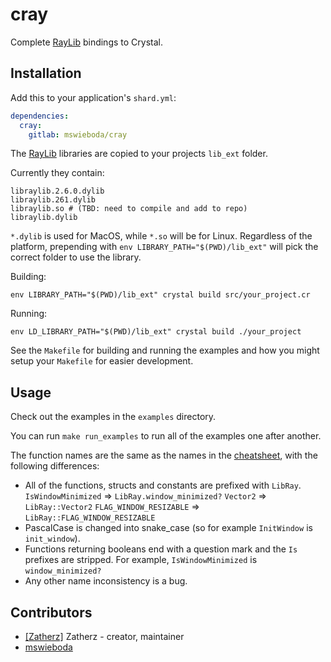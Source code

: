 # cray

Complete [RayLib](http://raylib.com) bindings to Crystal.

## Installation

Add this to your application's `shard.yml`:

```yaml
dependencies:
  cray:
    gitlab: mswieboda/cray
```

The [RayLib](http://raylib.com) libraries are copied to your projects `lib_ext` folder.

Currently they contain:

```
libraylib.2.6.0.dylib
libraylib.261.dylib
libraylib.so # (TBD: need to compile and add to repo)
libraylib.dylib
```

`*.dylib` is used for MacOS, while `*.so` will be for Linux. Regardless of the platform, prepending with `env LIBRARY_PATH="$(PWD)/lib_ext"` will pick the correct folder to use the library.

Building:

```
env LIBRARY_PATH="$(PWD)/lib_ext" crystal build src/your_project.cr
```

Running:

```
env LD_LIBRARY_PATH="$(PWD)/lib_ext" crystal build ./your_project
```

See the `Makefile` for building and running the examples and how you might setup your `Makefile` for easier development.

## Usage

Check out the examples in the `examples` directory.

You can run `make run_examples` to run all of the examples one after another.

The function names are the same as the names in the [cheatsheet](http://www.raylib.com/cheatsheet/cheatsheet.html), with the following differences:

* All of the functions, structs and constants are prefixed with `LibRay`.
  `IsWindowMinimized` => `LibRay.window_minimized?`
  `Vector2` => `LibRay::Vector2`
  `FLAG_WINDOW_RESIZABLE` => `LibRay::FLAG_WINDOW_RESIZABLE`
* PascalCase is changed into snake_case (so for example `InitWindow` is `init_window`).
* Functions returning booleans end with a question mark and the `Is` prefixes are stripped.
  For example, `IsWindowMinimized` is `window_minimized?`
* Any other name inconsistency is a bug.

## Contributors

- [[Zatherz]](https://gitlab.com/Zatherz) Zatherz - creator, maintainer
- [mswieboda](https://gitlab.com/mswieboda)

